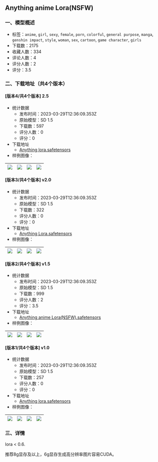 ## Anything anime Lora(NSFW)
### 一、模型概述

- 标签：`anime`, `girl`, `sexy`, `female`, `porn`, `colorful`, `general purpose`, `manga`, `genshin impact`, `style`, `woman`, `sex`, `cartoon`, `game character`, `girls`
- 下载数：2175
- 收藏人数：334
- 评论人数：4
- 评分人数：2
- 评分：3.5

### 二、下载地址（共4个版本）

#### [版本4/共4个版本] 2.5

- 统计数据
  - 发布时间：2023-03-29T12:36:09.353Z
  - 原始模型：SD 1.5
  - 下载数：597
  - 评分人数：0
  - 评分：0
- 下载地址
  - [Anything lora.safetensors](https://civitai.com/api/download/models/31259)
- 样例图像：

| <img src="https://image.civitai.com/xG1nkqKTMzGDvpLrqFT7WA/8ef54a8c-c8b5-4d0a-fa60-5767fd713a00/width=450/355573.jpeg" /> | <img src="https://image.civitai.com/xG1nkqKTMzGDvpLrqFT7WA/65107c58-52fe-4020-be50-e3214943c600/width=450/355572.jpeg" /> | <img src="https://image.civitai.com/xG1nkqKTMzGDvpLrqFT7WA/5b41cd02-97a1-4d27-df7a-0a7e63023700/width=450/355571.jpeg" /> | <img src="https://image.civitai.com/xG1nkqKTMzGDvpLrqFT7WA/e4df964c-3065-4905-bb2e-b6868e704c00/width=450/355570.jpeg" /> |
| ---- | ---- | ---- | ---- |

#### [版本3/共4个版本] v2.0

- 统计数据
  - 发布时间：2023-03-29T12:36:09.353Z
  - 原始模型：SD 1.5
  - 下载数：322
  - 评分人数：0
  - 评分：0
- 下载地址
  - [Anything Lora.safetensors](https://civitai.com/api/download/models/25774)
- 样例图像：

| <img src="https://image.civitai.com/xG1nkqKTMzGDvpLrqFT7WA/39dcfa18-05a6-4af6-e77b-3929613d7b00/width=450/283324.jpeg" /> | <img src="https://image.civitai.com/xG1nkqKTMzGDvpLrqFT7WA/52f3aef6-63f5-4f34-52d7-0cd921b4b800/width=450/283323.jpeg" /> | <img src="https://image.civitai.com/xG1nkqKTMzGDvpLrqFT7WA/90d6b44e-cafd-4e81-7388-43c244938f00/width=450/283322.jpeg" /> | <img src="https://image.civitai.com/xG1nkqKTMzGDvpLrqFT7WA/90c1689d-cecf-4941-689a-489d7b97be00/width=450/283321.jpeg" /> |
| ---- | ---- | ---- | ---- |

#### [版本2/共4个版本] v1.5

- 统计数据
  - 发布时间：2023-03-29T12:36:09.353Z
  - 原始模型：SD 1.5
  - 下载数：999
  - 评分人数：2
  - 评分：3.5
- 下载地址
  - [Anything anime Lora(NSFW).safetensors](https://civitai.com/api/download/models/9791)
- 样例图像：

| <img src="https://image.civitai.com/xG1nkqKTMzGDvpLrqFT7WA/ede8531a-c7d0-4e7b-6849-c0f937d3cf00/width=450/94982.jpeg" /> | <img src="https://image.civitai.com/xG1nkqKTMzGDvpLrqFT7WA/a9d8bf1f-a500-4a66-2c94-0f3f55d72000/width=450/94981.jpeg" /> | <img src="https://image.civitai.com/xG1nkqKTMzGDvpLrqFT7WA/3a7561a8-4798-4598-7e59-857d67ad2c00/width=450/94980.jpeg" /> | <img src="https://image.civitai.com/xG1nkqKTMzGDvpLrqFT7WA/ea81c0c1-b84b-452d-1189-302cd6ac3f00/width=450/94979.jpeg" /> |
| ---- | ---- | ---- | ---- |

#### [版本1/共4个版本] v1.0

- 统计数据
  - 发布时间：2023-03-29T12:36:09.353Z
  - 原始模型：SD 1.5
  - 下载数：257
  - 评分人数：0
  - 评分：0
- 下载地址
  - [Anything lora.safetensors](https://civitai.com/api/download/models/9257)
- 样例图像：

| <img src="https://image.civitai.com/xG1nkqKTMzGDvpLrqFT7WA/f356d98e-f299-435c-614c-7d26f4f01500/width=450/88680.jpeg" /> | <img src="https://image.civitai.com/xG1nkqKTMzGDvpLrqFT7WA/f1fd24a5-0333-4cff-6a96-89b9ea1b1e00/width=450/88693.jpeg" /> | <img src="https://image.civitai.com/xG1nkqKTMzGDvpLrqFT7WA/4046afde-33e8-4ca5-741c-4eb1466b1500/width=450/88692.jpeg" /> | <img src="https://image.civitai.com/xG1nkqKTMzGDvpLrqFT7WA/df6e53ae-aba4-408d-4623-bf1b8b426400/width=450/88691.jpeg" /> |
| ---- | ---- | ---- | ---- |


### 三、详情
<p>lora &lt; 0.6.</p><p>推荐8g显存及以上，6g显存生成高分辨率图片容易CUDA。</p><p></p>